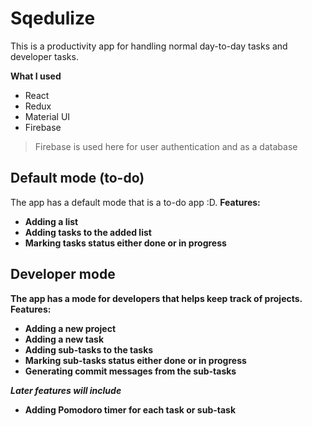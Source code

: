 # Sqedulize
This is a productivity app for handling normal day-to-day tasks and developer tasks.

**What I used**
- React
- Redux
- Material UI
- Firebase

> Firebase is used here for user authentication and as a database

## Default mode (to-do)
The app has a default mode that is a to-do app :D. <b>
**Features:**
- Adding a list
- Adding tasks to the added list
- Marking tasks status either **done** or **in progress**

## Developer mode
The app has a mode for developers that helps keep track of projects.
**Features:**
- Adding a new project
- Adding a new task
- Adding sub-tasks to the tasks
- Marking sub-tasks status either **done** or **in progress**
- Generating commit messages from the sub-tasks

***Later features will include***
- Adding Pomodoro timer for each task or sub-task
